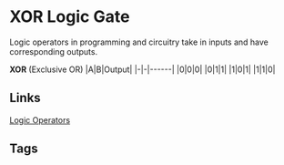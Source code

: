 # XOR Logic Gate

Logic operators in programming and circuitry take in inputs and have corresponding outputs.

**XOR** (Exclusive OR)
|A|B|Output|
|-|-|------|
|0|0|0|
|0|1|1|
|1|0|1|
|1|1|0|

## Links
[Logic Operators](../202305122125)

## Tags
